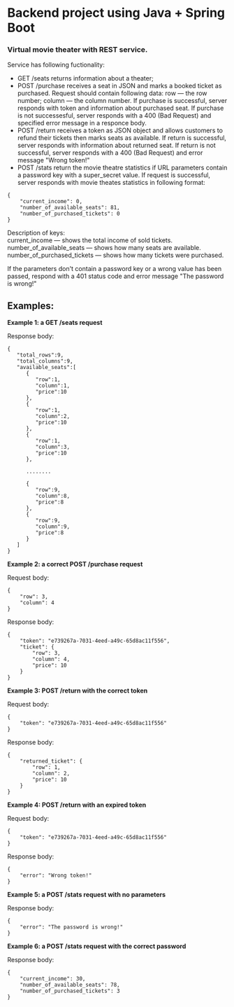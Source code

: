 # Backend project using Java + Spring Boot

### Virtual movie theater with REST service.

Service has following fuctionality:
- GET /seats returns information about a theater;
- POST /purchase receives a seat in JSON and marks a booked ticket as purchased. Request should contain following data: row — the row number;
column — the column number.
If purchase is successful, server responds with token and information about purchased seat. 
If purchase is not successesful, server responds with a 400 (Bad Request) and specified error message in a responce body.
- POST /return receives a token as JSON object and allows customers to refund their tickets then marks seats as available.
If return is successful, server responds with information about returned seat. 
If return is not successful, server responds with a 400 (Bad Request) and error message "Wrong token!"
- POST /stats return the movie theatre statistics if URL parameters contain a password key with a super_secret value.
If request is successful, server responds with movie theates statistics in following format:<br />
```
{
    "current_income": 0,
    "number_of_available_seats": 81,
    "number_of_purchased_tickets": 0
}
```
Description of keys:<br />
	current_income — shows the total income of sold tickets.<br />
  number_of_available_seats — shows how many seats are available.<br />
  number_of_purchased_tickets — shows how many tickets were purchased.<br />

If the parameters don't contain a password key or a wrong value has been passed, respond with a 401 status code and error message "The password is wrong!"

## Examples:

**Example 1: a GET /seats request**

Response body:
```
{
   "total_rows":9,
   "total_columns":9,
   "available_seats":[
      {
         "row":1,
         "column":1,
         "price":10
      },
      {
         "row":1,
         "column":2,
         "price":10
      },
      {
         "row":1,
         "column":3,
         "price":10
      },

      ........

      {
         "row":9,
         "column":8,
         "price":8
      },
      {
         "row":9,
         "column":9,
         "price":8
      }
   ]
}
```

**Example 2: a correct POST /purchase request**

Request body:
```
{
    "row": 3,
    "column": 4
}
```

Response body:
```
{
    "token": "e739267a-7031-4eed-a49c-65d8ac11f556",
    "ticket": {
        "row": 3,
        "column": 4,
        "price": 10
    }
}
```

**Example 3: POST /return with the correct token**

Request body:
```
{
    "token": "e739267a-7031-4eed-a49c-65d8ac11f556"
}
```
Response body:
```
{
    "returned_ticket": {
        "row": 1,
        "column": 2,
        "price": 10
    }
}
```
**Example 4: POST /return with an expired token**

Request body:
```
{
    "token": "e739267a-7031-4eed-a49c-65d8ac11f556"
}
```
Response body:
```
{
    "error": "Wrong token!"
}
```
**Example 5: a POST /stats request with no parameters**

Response body:
```
{
    "error": "The password is wrong!"
}
```
**Example 6: a POST /stats request with the correct password**

Response body:
```
{
    "current_income": 30,
    "number_of_available_seats": 78,
    "number_of_purchased_tickets": 3
}
```
